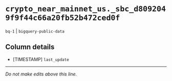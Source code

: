 # `crypto_near_mainnet_us._sbc_d8092049f9f44c66a20fb52b472ced0f`
`bq-1` | `bigquery-public-data`

## Column details
* [TIMESTAMP] `last_update`

-------------------------------------------------------------------------------
*Do not make edits above this line.*
